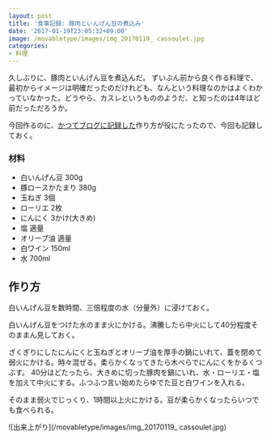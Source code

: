 ```yaml
---
layout: post
title: '食事記録: 豚肉といんげん豆の煮込み'
date: '2017-01-19T23:05:32+09:00'
image: /movabletype/images/img_20170119_ cassoulet.jpg
categories:
- 料理
---
```


久しぶりに、豚肉といんげん豆を煮込んだ。
ずいぶん前から良く作る料理で、最初からイメージは明確だったのだけれども、なんという料理なのかはよくわかっていなかった。どうやら、カスレというもののようだ、と知ったのは4年ほど前だっただろうか。

今回作るのに、[かつてブログに記録した](https://skoji.jp/movabletype/2006/05/16_dinner_bean.html)作り方が役にたったので、今回も記録しておく。

### 材料

* 白いんげん豆 300g
* 豚ロースかたまり 380g
* 玉ねぎ 3個
* ローリエ 2枚
* にんにく 3かけ(大きめ)
* 塩 適量
* オリーブ油 適量
* 白ワイン 150ml
* 水 700ml

## 作り方

白いんげん豆を数時間、三倍程度の水（分量外）に浸けておく。

白いんげん豆をつけた水のまま火にかける。沸騰したら中火にして40分程度そのままん見しておく。

ざくぎりにしたにんにくと玉ねぎとオリーブ油を厚手の鍋にいれて、蓋を閉めて弱火にかける。時々混ぜる。柔らかくなってきたら木べらでにんにくをかるくつぶす。
40分ほどたったら、大きめに切った豚肉を鍋にいれ、水・ローリエ・塩を加えて中火にする。ふつふつ言い始めたらゆでた豆と白ワインを入れる。

そのまま弱火でじっくり、1時間以上火にかける。豆が柔らかくなったらいつでも食べられる。

![出来上がり](/movabletype/images/img_20170119_ cassoulet.jpg)

